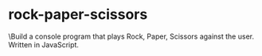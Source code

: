 # rock-paper-scissors

\\Build a console program that plays Rock, Paper, Scissors against the user. Written in JavaScript.